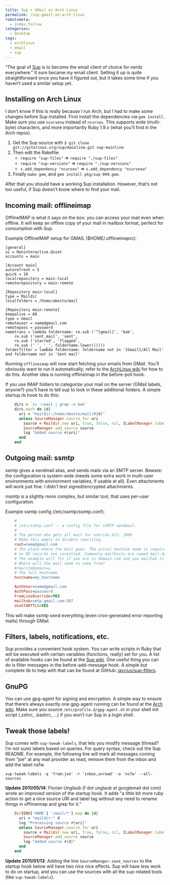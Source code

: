 ```yaml
---
title: Sup + GMail on Arch Linux
permalink: /sup-gmail-on-arch-linux
robotsmeta:
  - index,follow
categories:
  - Desktop
tags:
  - archlinux
  - email
  - sup
---
```


“The goal of [Sup][1] is to become the email client of choice for nerds everywhere.” It sure became *my* email client. Setting it up is quite straightforward once you have it figured out, but it takes some time if you haven’t used a similar setup yet.

 [1]: http://sup.rubyforge.org/

<!-- more -->

## Installing on Arch Linux

I don’t know if this is really because I run Arch, but I had to make some changes before Sup installed. First install the dependencies via `gem install`. Make sure you use `ncursesw` instead of `ncurses`. This supports wide (multi-byte) characters, and more importantly Ruby 1.9.x (what you’ll find in the Arch repos).

1.  Get the Sup source with `$ git clone git://gitorious.org/sup/mainline.git sup-mainline`
2.  Then edit the Rakefile:
    *   `require "sup-files"` => `require "./sup-files"`
    *   `require "sup-versions"` => `require "./sup-versions"`
    *   `s.add_dependency "ncurses"` => `s.add_dependency "ncursesw"`
3.  Finally `make gem`, and `gem install pkg/sup-999.gem`.

After that you should have a working Sup installation. However, that’s not too useful, if Sup doesn’t know where to find your mail.

## Incoming mail: offlineimap

OfflineIMAP is what it says on the box: you can access your mail even when offline. It will keep an offline copy of your mail in mailbox format, perfect for consumption with Sup.

Example OfflineIMAP setup for GMAIL ($HOME/.offlineimaprc):

    [general]
    ui = Noninteractive.Quiet
    accounts = main

    [Account main]
    autorefresh = 5
    quick = 10
    localrepository = main-local
    remoterepository = main-remote

    [Repository main-local]
    type = Maildir
    localfolders = /home/abesto/mail

    [Repository main-remote]
    keepalive = 60
    type = Gmail
    remoteuser = name@gmail.com
    remotepass = password
    nametrans = lambda foldername: re.sub ('^[gmail]', 'bak',
        re.sub ('sent_mail', 'sent',
        re.sub ('starred', 'flagged',
        re.sub (' ', '_', foldername.lower()))))
    folderfilter = lambda foldername: foldername not in '[Gmail]/All Mail' and foldername not in 'Sent mail'

Running `offlineimap` will now start fetching your emails from GMail. You’ll obviously want to run it automatically; refer to the [ArchLinux wiki][2] for how to do this. Another idea is running offlineimap in the before-poll hook.

 [2]: https://wiki.archlinux.org/index.php/OfflineIMAP#Miscellaneous

If you use IMAP folders to categorize your mail on the server (GMail labels, anyone?) you’ll have to tell sup to look in these additional folders. A simple startup.rb hook to do this:

```ruby
    dirs = `ls ~/mail | grep -v bak`
    dirs.each do |d|
      uri = "maildir:/home/abesto/mail/#{d}"
      unless SourceManager.source_for uri
        source = Maildir.new uri, true, false, nil, [LabelManager.label_for(d)]
        SourceManager.add_source source
        log "Added source #{uri}"
      end
    end
```
## Outgoing mail: ssmtp

ssmtp gives a sendmail alias, and sends mails via an SMTP server. Beware: the configuration is system-wide (needs some extra work in multi-user environments with environment variables, if usable at all).
Even attachments will work just fine. I didn’t test signed/encrypted attachments.

msmtp is a slightly more complex, but similar tool, that uses per-user configuration.

Example ssmtp config (/etc/ssmtp/ssmtp.conf):

```ini
    #
    # /etc/ssmtp.conf -- a config file for sSMTP sendmail.
    #
    # The person who gets all mail for userids &lt; 1000
    # Make this empty to disable rewriting.
    root=name@gmail.com
    # The place where the mail goes. The actual machine name is required
    # no MX records are consulted. Commonly mailhosts are named mail.domain.com
    # The example will fit if you are in domain.com and you mailhub is so named.
    # Where will the mail seem to come from?
    #rewriteDomain=y
    # The full hostname
    hostname=my_hostname

    AuthUser=name@gmail.com
    AuthPass=password
    FromLineOverride=YES
    mailhub=smtp.gmail.com:587
    UseSTARTTLS=YES
```

This will make ssmtp send everything (even cron-generated error reporting mails) through GMail.

## Filters, labels, notifications, etc.

Sup provides a convenient hook system. You can write scripts in Ruby that will be executed with certain variables (functions, really) set for you. A list of available hooks can be found at the [Sup wiki][3]. One useful thing you can do is filter messages in the before-add-message hook. A simple but complete lib to help with that can be found at GitHub: [javcius/sup-filters][4].

 [3]: http://sup.rubyforge.org/wiki/wiki.pl?Hooks
 [4]: https://github.com/jacius/sup-filters

## GnuPG

You can use gpg-agent for signing and encryption. A simple way to ensure that there’s always exactly one gpg-agent running can be found at the [Arch wiki][5]. Make sure you source `/etc/profile.d/gpg-agent.sh` in your shell init script (.zshrc, .bashrc, …) if you won’t run Sup in a login shell.

 [5]: https://wiki.archlinux.org/index.php/GnuPG

## Tweak those labels!

Sup comes with `sup-tweak-labels`, that lets you modify message (thread? I’m not sure) labels based on queries. For query syntax, check out the Sup README. For example, the following line will mark all messages coming from “joe” at any mail provider as read, remove them from the inbox and add the label nsfw.

    sup-tweak-labels -q 'from:joe' -r 'inbox,unread' -a 'nsfw' --all-sources

**Update 2011/05/14**: Florian Unglaub (f dot unglaub at googlemail dot com) wrote an improved version of the startup hook. It adds “a little bit more ruby action to get a nice source URI and label tag without any need to rename things in offlineimap and grep for it.”

```ruby
    Dir[ENV['HOME'] '/mail/*'].map do |d|
      uri = "maildir:" d
      log "Processing source #{uri}"
      unless SourceManager.source_for uri
        source = Maildir.new uri, true, false, nil, [LabelManager.label_for(File.basename(d))]
        SourceManager.add_source source
        log "Added source #{d}"
      end
    end
```

**Update 2011/01/13**: Adding the line `SourceManager.save_sources` to the startup hook below will have two nice nice effects. Sup will have less work to do on startup, and you can use the sources with all the sup-related tools (like `sup-tweak-labels`).
